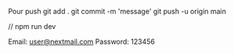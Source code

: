 Pour push
git add .
git commit -m 'message'
git push -u origin main

//
npm run dev

Email: user@nextmail.com
Password: 123456
